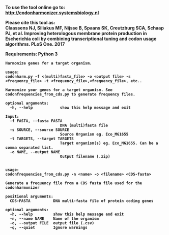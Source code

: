 <b>To use the tool online go to:<b><br />
http://codonharmonizer.systemsbiology.nl

<b>Please cite this tool as:</b><br />
Claassens NJ, Siliakus MF, Nijsse B, Spaans SK, Creutzburg SCA, Schaap PJ, et al. Improving heterologous membrane protein production in Escherichia coli by combining transcriptional tuning and codon usage algorithms. PLoS One. 2017

Requirements: Python 3

```
Harmonize genes for a target organism.

usage:
codonharm.py -f <(multi)fasta_file> -o <output file> -s <frequency_file> -t <frequency_file>,<frequency_file>, etc..

Harmonize your genes for a target organism. See codonfrequencies_from_cds.py to generate frequency files.

optional arguments:
  -h, --help            show this help message and exit

Input:
  -f FASTA, --fasta FASTA
                        DNA (multi)fasta file
  -s SOURCE, --source SOURCE
                        Source Organism eg. Eco_MG1655
  -t TARGETS, --target TARGETS
                        Target organism(s) eg. Eco_MG1655. Can be a comma separated list.
  -o NAME, --output NAME
                        Output filename (.zip)


usage:
codonfrequencies_from_cds.py -n <name> -o <filename> <CDS-fasta>

Generate a frequency file from a CDS fasta file used for the codonharmonizer

positional arguments:
  CDS-FASTA          DNA multi-fasta file of protein coding genes

optional arguments:
  -h, --help         show this help message and exit
  -n, --name NAME    Name of the organism
  -o, --output FILE  output file (.csv)
  -q, --quiet        Ignore warnings
  
  
  
```